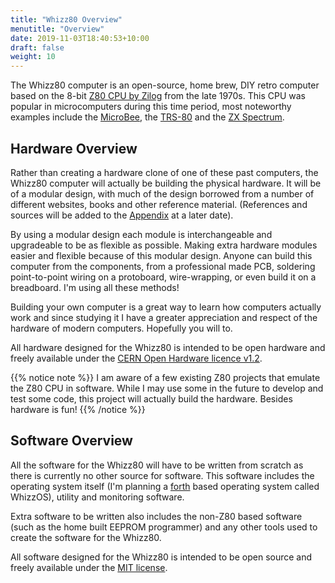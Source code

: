 ```yaml
---
title: "Whizz80 Overview"
menutitle: "Overview"
date: 2019-11-03T18:40:53+10:00
draft: false
weight: 10
---
```

The Whizz80 computer is an open-source, home brew, DIY retro computer based on the 8-bit [Z80 CPU by Zilog](https://en.wikipedia.org/wiki/Zilog_Z80) from the late 1970s. This CPU was popular in microcomputers during this time period, most noteworthy examples include the [MicroBee](https://en.wikipedia.org/wiki/MicroBee), the [TRS-80](https://en.wikipedia.org/wiki/TRS-80) and the [ZX Spectrum](https://en.wikipedia.org/wiki/ZX_Spectrum).

## Hardware Overview

Rather than creating a hardware clone of one of these past computers, the Whizz80 computer will actually be building the physical hardware. It will be of a modular design, with much of the design borrowed from a number of different websites, books and other reference material. (References and sources will be added to the [Appendix](/appendix) at a later date).

By using a modular design each module is interchangeable and upgradeable to be as flexible as possible. Making extra hardware modules easier and flexible because of this modular design. Anyone can build this computer from the components, from a professional made PCB, soldering point-to-point wiring on a protoboard, wire-wrapping, or even build it on a breadboard. I'm using all these methods!

Building your own computer is a great way to learn how computers actually work and since studying it I have a greater appreciation and respect of the hardware of modern computers. Hopefully you will to.

All hardware designed for the Whizz80 is intended to be open hardware and freely available under the [CERN Open Hardware licence v1.2](https://en.wikipedia.org/wiki/CERN_Open_Hardware_Licence).

{{% notice note %}}
I am aware of a few existing Z80 projects that emulate the Z80 CPU in software. While I may use some in the future to develop and test some code, this project will actually build the hardware. Besides hardware is fun!
{{% /notice %}}

## Software Overview

All the software for the Whizz80 will have to be written from scratch as there is currently no other source for software. This software includes the operating system itself (I'm planning a [forth](https://en.wikipedia.org/wiki/Forth_(programming_language)) based operating system called WhizzOS), utility and monitoring software.

Extra software to be written also includes the non-Z80 based software (such as the home built EEPROM programmer) and any other tools used to create the software for the Whizz80.

All software designed for the Whizz80 is intended to be open source and freely available under the [MIT license](https://en.wikipedia.org/wiki/MIT_License).

